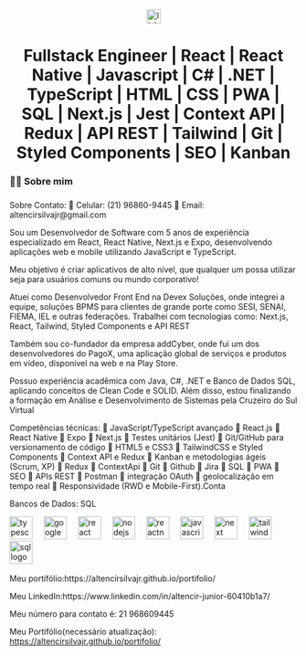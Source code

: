 
<div align="center">
  <a href="https://www.linkedin.com/in/altencir-junior-60410b1a7/" target="_blank">
    <img src="https://img.shields.io/static/v1?message=LinkedIn&logo=linkedin&label=&color=0077B5&logoColor=white&labelColor=&style=for-the-badge" height="25" alt="linkedin logo"  />
  </a>
</div>

###

<h1 align="center">
Fullstack Engineer | React | React Native | Javascript | C# | .NET | TypeScript | HTML | CSS | PWA | SQL | Next.js | Jest | Context API | Redux | API REST | Tailwind | Git | Styled Components | SEO | Kanban
</h1>

###

<h3 align="left">👩‍💻  Sobre mim</h3>

###

<p align="left">
Sobre
Contato:
📱 Celular: (21) 96860-9445
📧 Email: altencirsilvajr@gmail.com

Sou um Desenvolvedor de Software com 5 anos de experiência especializado em React, React Native, Next.js e Expo, desenvolvendo aplicações web e mobile utilizando JavaScript e TypeScript.

Meu objetivo é criar aplicativos de alto nível, que qualquer um possa utilizar seja para usuários comuns ou mundo corporativo!

Atuei como Desenvolvedor Front End na Devex Soluções, onde integrei a equipe, soluções BPMS para clientes de grande porte como SESI, SENAI, FIEMA, IEL e outras federações. Trabalhei com tecnologias como: Next.js, React, Tailwind, Styled Components e API REST

Também sou co-fundador da empresa addCyber, onde fui um dos desenvolvedores do PagoX, uma aplicação global de serviços e produtos em vídeo, disponível na web e na Play Store. 

Possuo experiência acadêmica com Java, C#, .NET e Banco de Dados SQL, aplicando conceitos de Clean Code e SOLID. Além disso, estou finalizando a formação em Análise e Desenvolvimento de Sistemas pela Cruzeiro do Sul Virtual

Competências técnicas:
🔹 JavaScript/TypeScript avançado
🔹 React.js
🔹 React Native
🔹 Expo
🔹 Next.js
🔹 Testes unitários (Jest)
🔹 Git/GitHub para versionamento de código
🔹 HTML5 e CSS3
🔹 TailwindCSS e Styled Components
🔹 Context API e Redux
🔹 Kanban e metodologias ágeis (Scrum, XP)
🔹 Redux 
🔹 ContextApi
🔹 Git
🔹 Github
🔹 Jira
🔹 SQL
🔹 PWA
🔹 SEO
🔹 APIs REST 
🔹 Postman
🔹 integração OAuth
🔹 geolocalização em tempo real 
🔹 Responsividade (RWD e Mobile-First).Conta 

Bancos de Dados: SQL

  <div align="left">
  <img src="https://cdn.jsdelivr.net/gh/devicons/devicon/icons/typescript/typescript-original.svg" height="40" alt="typescript logo"  />
  <img width="12" />
  <img src="https://cdn.jsdelivr.net/gh/devicons/devicon/icons/googlecloud/googlecloud-original.svg" height="40" alt="googlecloud logo"  />
  <img width="12" />
  <img src="https://cdn.jsdelivr.net/gh/devicons/devicon/icons/react/react-original.svg" height="40" alt="react logo"  />
  <img width="12" />
  <img src="https://cdn.jsdelivr.net/gh/devicons/devicon@latest/icons/nodejs/nodejs-original.svg" height="40" alt="nodejs logo"  />
  <img width="12" />
  <img src="https://cdn.jsdelivr.net/gh/devicons/devicon@latest/icons/reactnavigation/reactnavigation-original.svg" height="40" alt="reactnavigation logo"  />
  <img width="12" />
  <img src="https://cdn.jsdelivr.net/gh/devicons/devicon@latest/icons/javascript/javascript-plain.svg" height="40" alt="javascript logo"  />
  <img width="12" />
  <img src="https://cdn.jsdelivr.net/gh/devicons/devicon@latest/icons/nextjs/nextjs-original.svg" height="40" alt="next logo"  />
  <img width="12" />
  <img src="https://cdn.jsdelivr.net/gh/devicons/devicon@latest/icons/tailwindcss/tailwindcss-original-wordmark.svg" height="40" alt="tailwind logo"  />
  <img width="12" />
  <img src="https://cdn.jsdelivr.net/gh/devicons/devicon@latest/icons/sqldeveloper/sqldeveloper-original.svg" height="40" alt="sql logo"  />
  <img width="12" />
</div>

<p>Meu portifólio:https://altencirsilvajr.github.io/portifolio/</p>

<p>Meu LinkedIn:https://www.linkedin.com/in/altencir-junior-60410b1a7/</p>

<p>Meu número para contato é: 21 968609445</p>

Meu Portifólio(necessário atualização): https://altencirsilvajr.github.io/portifolio/
  
</p>

